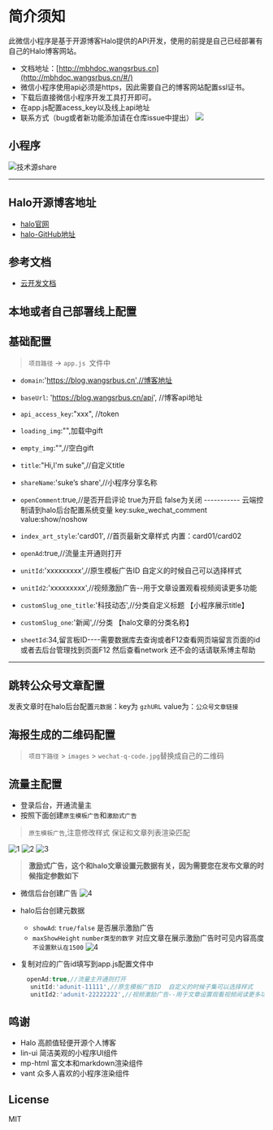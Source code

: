 # 简介须知

此微信小程序是基于开源博客Halo提供的API开发，使用的前提是自己已经部署有自己的Halo博客网站。
- 文档地址：[http://mbhdoc.wangsrbus.cn](http://mbhdoc.wangsrbus.cn/#/)
- 微信小程序使用api必须是https，因此需要自己的博客网站配置ssl证书。
- 下载后直接微信小程序开发工具打开即可。
- 在app.js配置acess_key以及线上api地址
-  联系方式（bug或者新功能添加请在仓库issue中提出）
![](https://img.shields.io/badge/%E5%BE%AE%E4%BF%A1-sucfufufu620119-brightgreen)

## 小程序

![技术源share](./images/1001.png)

-----


## Halo开源博客地址

- [halo官网](https://halo.run/)
- [halo-GitHub地址](https://github.com/halo-dev/halo)

## 参考文档

- [云开发文档](https://developers.weixin.qq.com/miniprogram/dev/wxcloud/basis/getting-started.html)

## 本地或者自己部署线上配置

## **基础配置**

> `项目路径` -> `app.js `文件中

 - `domain`:'https://blog.wangsrbus.cn',//博客地址
 - `baseUrl`: 'https://blog.wangsrbus.cn/api', //博客api地址
 - `api_access_key`:"xxx", //token
 - `loading_img`:"",加载中gift
 - `empty_img`:"",//空白gift
 - `title`:"Hi,I'm suke",//自定义title
 - `shareName`:'suke’s share',//小程序分享名称
 - `openComment`:true,//是否开启评论 true为开启 false为关闭 -----------  云端控制请到halo后台配置系统变量 key:suke_wechat_comment value:show/noshow
 -  `index_art_style`:'card01', //首页最新文章样式 内置：card01/card02
 - `openAd`:true,//流量主开通则打开
 - `unitId`:'xxxxxxxxx',//原生模板广告ID  自定义的时候自己可以选择样式
 - `unitId2`:'xxxxxxxxx',//视频激励广告--用于文章设置观看视频阅读更多功能
 - `customSlug_one_title`:'科技动态',//分类自定义标题 【小程序展示title】
 - `customSlug_one`:'新闻',//分类 【halo文章的分类名称】
  
 - `sheetId`:34,留言板ID----需要数据库去查询或者F12查看网页端留言页面的id或者去后台管理找到页面F12 然后查看network 还不会的话请联系博主帮助

----



## 跳转公众号文章配置

发表文章时在halo后台配置`元数据`：key为 `gzhURL` value为：`公众号文章链接`



## 海报生成的二维码配置

> `项目下路径` > `images` > `wechat-q-code.jpg`替换成自己的二维码   

## 流量主配置

 - 登录后台，开通流量主
 - 按照下面创建`原生模板广告`和`激励式广告`

> `原生模板广告`,注意修改样式 保证和文章列表渲染匹配
 
 ![1](./images/adunit-1.png)
 ![2](./images/adunit-2.png)
 ![3](./images/adunit-3.png)

> **激励式广告，这个和halo文章设置元数据有关，因为需要您在发布文章的时候指定参数如下**

- 微信后台创建广告
![4](./images/adunit-4.png)
  
- halo后台创建元数据
  
  - `showAd`: `true/false`  是否展示激励广告
  - `maxShowHeight` `number类型的数字`  对应文章在展示激励广告时可见内容高度  `不设置默认在1500`
  ![4](../images/article-adunit-set.png)

 - 复制对应的广告id填写到app.js配置文件中
 
```javascript
     openAd:true,//流量主开通则打开
      unitId:'adunit-11111',//原生模板广告ID  自定义的时候子集可以选择样式
      unitId2:'adunit-22222222',//视频激励广告--用于文章设置观看视频阅读更多功能
```

## 鸣谢
 - Halo 高颜值轻便开源个人博客
 - lin-ui 简洁美观的小程序UI组件
 - mp-html 富文本和markdown渲染组件
 - vant 众多人喜欢的小程序渲染组件
 
## License
 MIT
